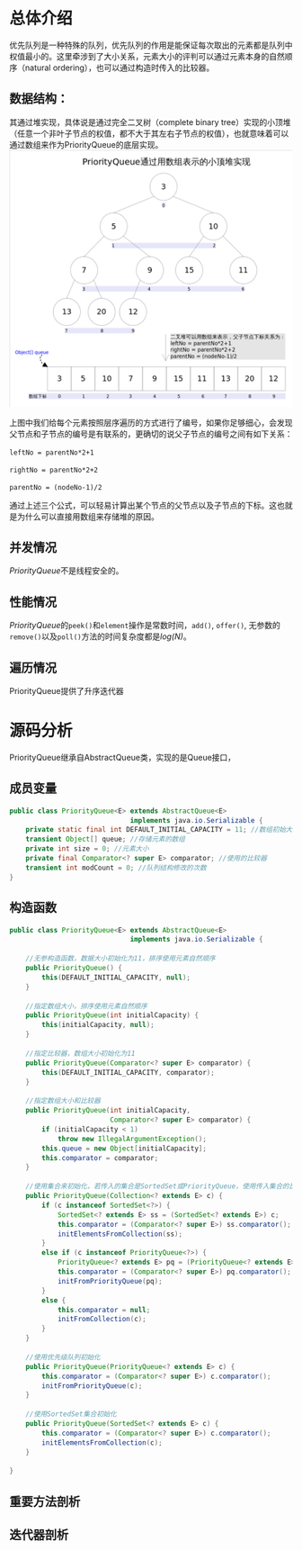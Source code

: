 # 总体介绍
优先队列是一种特殊的队列，优先队列的作用是能保证每次取出的元素都是队列中权值最小的。这里牵涉到了大小关系，元素大小的评判可以通过元素本身的自然顺序（natural ordering），也可以通过构造时传入的比较器。

## 数据结构：
其通过堆实现，具体说是通过完全二叉树（complete binary tree）实现的小顶堆（任意一个非叶子节点的权值，都不大于其左右子节点的权值），也就意味着可以通过数组来作为PriorityQueue的底层实现。
![PriorityQueue_base.png](../PNGFigures/PriorityQueue_base.png)

上图中我们给每个元素按照层序遍历的方式进行了编号，如果你足够细心，会发现父节点和子节点的编号是有联系的，更确切的说父子节点的编号之间有如下关系：

`leftNo = parentNo*2+1`

`rightNo = parentNo*2+2`

`parentNo = (nodeNo-1)/2`

通过上述三个公式，可以轻易计算出某个节点的父节点以及子节点的下标。这也就是为什么可以直接用数组来存储堆的原因。
## 并发情况
*PriorityQueue*不是线程安全的。
## 性能情况
*PriorityQueue*的`peek()`和`element`操作是常数时间，`add()`, `offer()`, 无参数的`remove()`以及`poll()`方法的时间复杂度都是*log(N)*。
## 遍历情况
PriorityQueue提供了升序迭代器


# 源码分析
PriorityQueue继承自AbstractQueue类，实现的是Queue接口，
## 成员变量
```java
public class PriorityQueue<E> extends AbstractQueue<E>
                              implements java.io.Serializable {
    private static final int DEFAULT_INITIAL_CAPACITY = 11; //数组初始大小
    transient Object[] queue; //存储元素的数组
    private int size = 0; //元素大小
    private final Comparator<? super E> comparator; //使用的比较器
    transient int modCount = 0; //队列结构修改的次数
}
```
## 构造函数
```java
public class PriorityQueue<E> extends AbstractQueue<E>
                              implements java.io.Serializable {
    
    //无参构造函数，数据大小初始化为11，排序使用元素自然顺序
    public PriorityQueue() {
        this(DEFAULT_INITIAL_CAPACITY, null);
    }
    
    //指定数组大小，排序使用元素自然顺序
    public PriorityQueue(int initialCapacity) {
        this(initialCapacity, null);
    }
    
    //指定比较器，数组大小初始化为11
    public PriorityQueue(Comparator<? super E> comparator) {
        this(DEFAULT_INITIAL_CAPACITY, comparator);
    }
    
    //指定数组大小和比较器
    public PriorityQueue(int initialCapacity,
                         Comparator<? super E> comparator) {
        if (initialCapacity < 1)
            throw new IllegalArgumentException();
        this.queue = new Object[initialCapacity];
        this.comparator = comparator;
    }
    
    //使用集合来初始化，若传入的集合是SortedSet或PriorityQueue，使用传入集合的比较器，否则使用元素自然顺序排序
    public PriorityQueue(Collection<? extends E> c) {
        if (c instanceof SortedSet<?>) {
            SortedSet<? extends E> ss = (SortedSet<? extends E>) c;
            this.comparator = (Comparator<? super E>) ss.comparator();
            initElementsFromCollection(ss);
        }
        else if (c instanceof PriorityQueue<?>) {
            PriorityQueue<? extends E> pq = (PriorityQueue<? extends E>) c;
            this.comparator = (Comparator<? super E>) pq.comparator();
            initFromPriorityQueue(pq);
        }
        else {
            this.comparator = null;
            initFromCollection(c);
        }
    }
    
    //使用优先级队列初始化
    public PriorityQueue(PriorityQueue<? extends E> c) {
        this.comparator = (Comparator<? super E>) c.comparator();
        initFromPriorityQueue(c);
    }
    
    //使用SortedSet集合初始化
    public PriorityQueue(SortedSet<? extends E> c) {
        this.comparator = (Comparator<? super E>) c.comparator();
        initElementsFromCollection(c);
    }
    
}
```
## 重要方法剖析

## 迭代器剖析